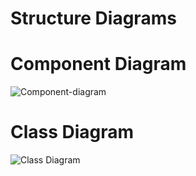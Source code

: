 # Structure Diagrams

# Component Diagram   
![Component-diagram](https://user-images.githubusercontent.com/101195544/160276362-644f74d0-89c5-4de2-aeb9-5996126b5ef7.png)

# Class Diagram 
![Class Diagram](https://user-images.githubusercontent.com/101195544/160276385-722e37a8-afd2-4f16-b753-b190f4eed8ab.png)
